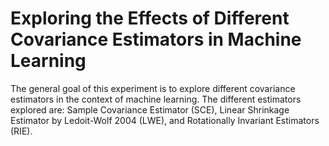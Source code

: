 # Exploring the Effects of Different Covariance Estimators in Machine Learning

The general goal of this experiment is to explore different covariance estimators in the context
of machine learning. The different estimators explored are: Sample Covariance Estimator (SCE),
Linear Shrinkage Estimator by Ledoit-Wolf 2004 (LWE), and Rotationally Invariant
Estimators (RIE).  
